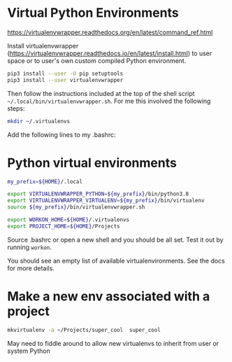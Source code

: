 
# Virtual Python Environments

https://virtualenvwrapper.readthedocs.org/en/latest/command_ref.html

Install virtualenvwrapper (https://virtualenvwrapper.readthedocs.io/en/latest/install.html) to user space or to user's own custom compiled Python environment.

```bash
pip3 install --user -U pip setuptools
pip3 install --user virtualenvwrapper
```

Then follow the instructions included at the top of the shell script `~/.local/bin/virtualenvwrapper.sh`.  For me this involved the following steps:

```bash
mkdir ~/.virtualenvs
```

Add the following lines to my .bashrc:

# Python virtual environments

```bash
my_prefix=${HOME}/.local

export VIRTUALENVWRAPPER_PYTHON=${my_prefix}/bin/python3.8
export VIRTUALENVWRAPPER_VIRTUALENV=${my_prefix}/bin/virtualenv
source ${my_prefix}/bin/virtualenvwrapper.sh

export WORKON_HOME=${HOME}/.virtualenvs
export PROJECT_HOME=${HOME}/Projects
```

Source .bashrc or open a new shell and you should be all set.  Test it out by running `workon`.

You should see an empty list of available virtualenvironments.  See the docs for more details.


# Make a new env associated with a project

```bash
mkvirtualenv -a ~/Projects/super_cool  super_cool
```

May need to fiddle around to allow new virtualenvs to inherit from user or system Python
